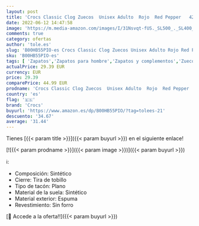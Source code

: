```yaml
---
layout: post
title: 'Crocs Classic Clog Zuecos  Unisex Adulto  Rojo  Red Pepper   42/43 EU'
date: 2022-06-12 14:47:58
image: 'https://m.media-amazon.com/images/I/31Nsvqt-fUS._SL500_._SL400_.jpg'
comments: true
category: ofertas
author: 'tole.es'
slug: 'B00HB55PIO-es Crocs Classic Clog Zuecos Unisex Adulto Rojo Red Pepper...'
sku: 'B00HB55PIO-es'
tags: [ 'Zapatos','Zapatos para hombre','Zapatos y complementos','Zuecos y mules para hombre','crocs','zuecos','🇪🇸', ]
actualPrice: 29.39 EUR
currency: EUR
price: 29.39
comparePrice: 44.99 EUR
prodname: 'Crocs Classic Clog Zuecos  Unisex Adulto  Rojo  Red Pepper   42/43 EU'
country: 'es'
flag: '🇪🇸'
brand: 'Crocs'
buyurl: 'https://www.amazon.es/dp/B00HB55PIO/?tag=tolees-21'
descuento: '34.67'
average: '31.44'
---
```


Tienes [{{< param title >}}]({{< param buyurl >}}) en el siguiente enlace!

[![{{< param prodname >}}]({{< param image >}})]({{< param buyurl >}})

ℹ️:

- Composición: Sintético
- Cierre: Tira de tobillo
- Tipo de tacón: Plano
- Material de la suela: Sintético
- Material exterior: Espuma
- Revestimiento: Sin forro

[🛒 Accede a la oferta!!]({{< param buyurl >}})
